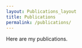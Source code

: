 ```yaml
---
layout: Publications_layout
title: Publications
permalink: /publications/
---
```


Here are my publications.